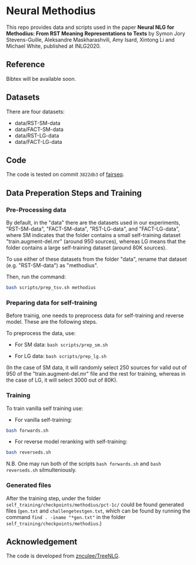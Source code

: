 # Neural Methodius

This repo provides data and scripts used in the paper **Neural NLG for Methodius: From RST Meaning Representations to Texts**
by Symon Jory Stevens-Guille, Aleksandre Maskharashvili, Amy Isard, Xintong Li and Michael White, published at INLG2020.

## Reference

Bibtex will be available soon.

## Datasets

There are four datasets:
- data/RST-SM-data
- data/FACT-SM-data
- data/RST-LG-data
- data/FACT-LG-data

## Code

The code is tested on commit `3822db3` of [fairseq](https://github.com/pytorch/fairseq).

## Data Preperation Steps and Training

### Pre-Processing data

By default, in the "data" there are the datasets used in our experiments, "RST-SM-data", "FACT-SM-data", "RST-LG-data", and "FACT-LG-data", where SM indicates that the folder contains a small self-training dataset "train.augment-del.mr" (around 950 sources), whereas LG means that the folder contains a large self-training dataset (around 80K sources).


To use either of these datasets from the folder "data", rename that dataset (e.g. "RST-SM-data") as "methodius".

Then, run the command:

```bash
bash scripts/prep_tsv.sh methodius
```


### Preparing data for self-training

Before trainig, one needs to preprocess data for self-training and reverse model.
These are the following steps.

To preprocess the data, use:
- For SM data: `bash scripts/prep_sm.sh`

- For LG data: `bash scripts/prep_lg.sh`

(In the case of SM data, it will randomly select 250 sources for valid out of 950 of the "train.augment-del.mr"
file and the rest for training, whereas in the case of LG, it will select 3000 out of 80K).


### Training

To train vanilla self training use:

- For vanilla self-training:

```bash
bash forwards.sh
```

- For reverse model reranking with self-training:

```bash
bash reverseds.sh
```

N.B. One may run both of the scripts `bash forwards.sh` and `bash reverseds.sh` silmulteniously.

### Generated files

After the training step, under the folder `self_training/checkpoints/methodius/pct-1c/` could be found generated files (`gen.txt` and `challengetestgen.txt`, which can be found by running the command `find . -iname "*gen.txt"` in the folder `self_training/checkpoints/methodius`.)

## Acknowledgement

The code is developed from [znculee/TreeNLG](https://github.com/znculee/TreeNLG).
